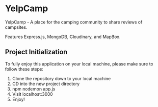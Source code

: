 # YelpCamp

YelpCamp - A place for the camping community to share reviews of campsites.

Features Express.js, MongoDB, Cloudinary, and MapBox.

## Project Initialization

To fully enjoy this application on your local machine, please make sure to follow these steps:

1. Clone the repository down to your local machine
2. CD into the new project directory
3. npm nodemon app.js
4. Visit localhost:3000
5. Enjoy!
